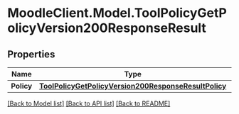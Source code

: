 # MoodleClient.Model.ToolPolicyGetPolicyVersion200ResponseResult

## Properties

Name | Type | Description | Notes
------------ | ------------- | ------------- | -------------
**Policy** | [**ToolPolicyGetPolicyVersion200ResponseResultPolicy**](ToolPolicyGetPolicyVersion200ResponseResultPolicy.md) |  | [optional] 

[[Back to Model list]](../README.md#documentation-for-models) [[Back to API list]](../README.md#documentation-for-api-endpoints) [[Back to README]](../README.md)

